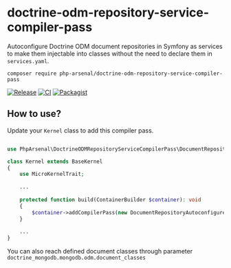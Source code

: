 # doctrine-odm-repository-service-compiler-pass

Autoconfigure Doctrine ODM document repositories in Symfony as services to make them injectable into classes without the need to declare them in `services.yaml`.

`composer require php-arsenal/doctrine-odm-repository-service-compiler-pass`

[![Release](https://img.shields.io/github/v/release/php-arsenal/doctrine-odm-repository-service-compiler-pass)](https://github.com/php-arsenal/doctrine-odm-repository-service-compiler-pass/releases)
[![CI](https://img.shields.io/github/workflow/status/php-arsenal/doctrine-odm-repository-service-compiler-pass/CI)](https://github.com/php-arsenal/doctrine-odm-repository-service-compiler-pass/actions/workflows/ci.yml)
[![Packagist](https://img.shields.io/packagist/dt/php-arsenal/doctrine-odm-repository-service-compiler-pass)](https://packagist.org/packages/php-arsenal/doctrine-odm-repository-service-compiler-pass)

## How to use?

Update your `Kernel` class to add this compiler pass.

```php

use PhpArsenal\DoctrineODMRepositoryServiceCompilerPass\DocumentRepositoryAutoconfigureCompilerPass;

class Kernel extends BaseKernel
{
    use MicroKernelTrait;
    
    ...
    
    protected function build(ContainerBuilder $container): void
    {
        $container->addCompilerPass(new DocumentRepositoryAutoconfigureCompilerPass());
    }
    
    ...   
}
```

You can also reach defined document classes through parameter `doctrine_mongodb.mongodb.odm.document_classes`